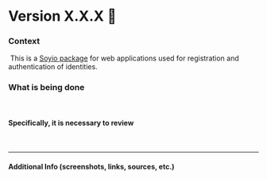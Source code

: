 # Version X.X.X 🎉

### Context
​
This is a [Soyio package](https://www.npmjs.com/package/@soyio/soyio-widget?activeTab=readme) for web applications used for registration and authentication of identities.

### What is being done

​

#### Specifically, it is necessary to review

​

---

#### Additional Info (screenshots, links, sources, etc.)
